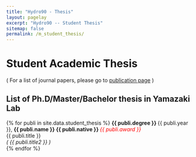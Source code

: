 ```yaml
---
title: "Hydro90 - Thesis"
layout: pagelay
excerpt: "Hydro90 -- Student Thesis"
sitemap: false
permalink: /m_student_thesis/
---
```



# Student Academic Thesis

( For a list of journal papers, please go to [publication page](../publications/) )


## List of Ph.D/Master/Bachelor thesis in Yamazaki Lab

{% for publi in site.data.student_thesis %}
<b> {{ publi.degree }} </b> {{ publi.year }},  <b>{{ publi.name }} {{ publi.native }} </b> <em><font color="red">{{ publi.award }}</font></em> <br>
{{ publi.title }}<br>
<em>( {{ publi.title2 }} )</em><br>
{% endfor %}


